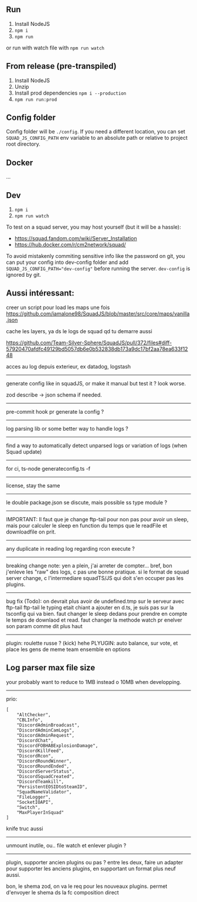 
## Run

1. Install NodeJS
2. `npm i`
3. `npm run`

or run with watch file with `npm run watch`


## From release (pre-transpiled)

1. Install NodeJS
2. Unzip
3. Install prod dependencies `npm i --production`
4. `npm run run:prod`

## Config folder

Config folder will be `./config`.
If you need a different location, you can set `SQUAD_JS_CONFIG_PATH` env variable to an 
absolute path or relative to project root directory.

## Docker

...



## Dev

1. `npm i`
2. `npm run watch`


To test on a squad server, you may host yourself (but it will be a hassle):
- https://squad.fandom.com/wiki/Server_Installation
- https://hub.docker.com/r/cm2network/squad/

To avoid mistakenly commiting sensitive info like the password on git, you can put your config into dev-config folder 
and add `SQUAD_JS_CONFIG_PATH="dev-config"` before running the server. `dev-config` is ignored by git.


## Aussi intéressant:
creer un script pour load les maps une fois
https://github.com/iamalone98/SquadJS/blob/master/src/core/maps/vanilla.json

cache les layers, ya ds le logs de squad qd tu demarre aussi

https://github.com/Team-Silver-Sphere/SquadJS/pull/372/files#diff-57920470afdfc49129bd5057db6e0b532838db173a9dc17bf2aa78ea633f1248

acces au log depuis exterieur, ex datadog, logstash

---

generate config like in squadJS, or make it manual but test it ? look worse.

zod describe -> json schema if needed.

---

pre-commit hook pr generate la config ?

---

log parsing lib or some better way to handle logs ?


---

find a way to automatically detect unparsed logs or variation of logs (when Squad update)

---

for ci, ts-node generateconfig.ts -f


---

license, stay the same

---

le double package.json se discute, mais possible ss type module ?

---

IMPORTANT:
Il faut que je change ftp-tail pour non pas pour avoir un sleep, mais pour calculer
le sleep en function du temps que le readFile et downloadfile on prit.

---

any duplicate in reading log regarding rcon execute ?

---

breaking change note: yen a plein, j'ai arreter de compter... bref, bon j'enleve les "raw" des logs, c pas une bonne pratique.
si le format de squad server change, c l'intermediare squadTS/JS qui doit s'en occuper pas les plugins.

---

bug fix (Todo): on devrait plus avoir de undefined.tmp sur le serveur avec ftp-tail
ftp-tail le typing etait chiant a ajouter en d.ts, je suis pas sur la tsconfig qui va bien.
faut changer le sleep dedans pour prendre en compte le temps de downlaod et read.
faut changer la methode watch pr enelver son param comme dit plus haut

---

plugin: roulette russe ? (kick) hehe
PLYUGIN: auto balance, sur vote, et place les gens de meme team ensemble en options 


## Log parser max file size

your probably want to reduce to 1MB instead o 10MB when developping.

---

prio:

```
[
    "AltChecker",
    "CBLInfo",
    "DiscordAdminBroadcast",
    "DiscordAdminCamLogs",
    "DiscordAdminRequest",
    "DiscordChat",
    "DiscordFOBHABExplosionDamage",
    "DiscordKillFeed",
    "DiscordRcon",
    "DiscordRoundWinner",
    "DiscordRoundEnded",
    "DiscordServerStatus",
    "DiscordSquadCreated",
    "DiscordTeamkill",
    "PersistentEOSIDtoSteamID",
    "SquadNameValidator",
    "FileLogger",
    "SocketIOAPI",
    "Switch",
    "MaxPlayerInSquad"
]
```
knife truc aussi


---

unmount inutile, ou.. file watch et enlever plugin ?

---

plugin, supporter ancien plugins ou pas ?
entre les deux, faire un adapter pour supporter les anciens plugins, en supportant un format plus neuf aussi.

bon, le shema zod, on va le req pour les nouveaux plugins.
permet d'envoyer le shema ds la fc composition direct
